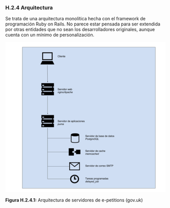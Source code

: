 ### H.2.4 Arquitectura

Se trata de una arquitectura monolítica hecha con el framework de programación Ruby on Rails. No parece estar pensada para ser extendida por otras entidades que no sean los desarrolladores originales, aunque cuenta con un mínimo de personalización. 

![image alt text](image_1.png)

**Figura H.2.4.1:** Arquitectura de servidores de e-petitions (gov.uk)


